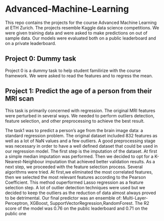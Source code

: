 # Advanced-Machine-Learning
This repo contains the projects for the course Advanced Machine Learning at ETH Zurich. The projects resemble Kaggle data science competitions. We were given training data and were asked to make predictions on out of sample data. Our models were evaluated both on a public leaderboard and on a private leaderboard.


## Project 0: Dummy task
Project 0 is a dummy task to help student familirize with the course framework. We were asked to read the features and to regress the mean.

## Project 1: Predict the age of a person from their MRI scan
This task is primarily concerned with regression. The original MRI features were perturbed in several ways. We needed to perform outliers detection, feature selection, and other preprocessing to achieve the best result.

The task1 was to predict a person’s age from the brain image data: a standard regression problem. The original dataset included 832 features as well as a lot of NaN values and a few outliers. A good preprocessing stage was necessary in order to have a well defined dataset that could be used in our regression model. The first step is the imputation of the dataset. At first a simple median imputation was performed. Then we decided to opt for a K-Nearest-Neighbour imputation that achieved better validation results.
As a next step, we proceeded with the feature selection process. Several algorithms were tried. At first,we eliminated the most correlated features, then we selected the most relevant features according to the Pearson Coefficient. This method ouperformed Lasso regression as a feature selection step.
A lot of outlier detection techniques were used but we decided to keep the outliers as the reduction of data almost always proved to be detrimental.
Our final predictor was an ensemble of: Multi-Layer-Perceptron, XGBoost, SupportVectorRegression,RandomForest. The R2 score of the model was 0.76 on the public leaderboard and 0.71 on the public one

